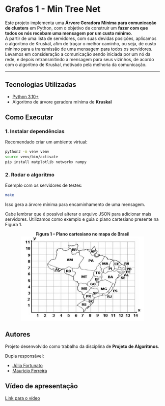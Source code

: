 # Grafos 1 - Min Tree Net

Este projeto implementa uma **Árvore Geradora Mínima para comunicação de clusters** em Python, com o objetivo de construir um **fazer com que todos os nós recebam uma mensagem por um custo mínimo**.  
A partir de uma lista de servidores, com suas devidas posições, aplicamos o algoritmo de Kruskal, afim de traçar o melhor caminho, ou seja, de custo mínimo para a transmissão de uma mensagem para todos os servidores. Levamos em consideração a comunicação sendo iniciada por um nó da rede, e depois retransmitindo a mensagem para seus vizinhos, de acordo com o algoritmo de Kruskal, motivado pela melhoria da comunicação. 

---

## Tecnologias Utilizadas
- [Python 3.10+](https://www.python.org/)
- Algoritmo de árvore geradora mínima de **Kruskal**


##  Como Executar

### 1. Instalar dependências
Recomendado criar um ambiente virtual:
```bash
python3 -m venv venv
source venv/bin/activate
pip install matplotlib networkx numpy
```

### 2. Rodar o algoritmo
Exemplo com os servidores de testes:
```bash
make
```
Isso gera a árvore mínima para encaminhamento de uma mensagem. 

Cabe lembrar que é possível alterar o arquivo JSON para adicionar mais servidores. Utilizamos como exemplo e guia o plano cartesiano presente na Figura 1. 

<p align="center">
  <b>Figura 1 – Plano cartesiano no mapa do Brasil</b><br>
  <img src="src/mapa.jpg" alt="Plano Cartesiano no mapa do Brasil" width="400"/>
</p>

## Autores

Projeto desenvolvido como trabalho da disciplina de **Projeto de Algoritmos**.

Dupla responsável: 

- [Júlia Fortunato](https://github.com/julia-fortunato)  
- [Maurício Ferreira](https://github.com/mauricio_araujoo)  

## Vídeo de apresentação
[Link para o vídeo](https://www.youtube.com/watch?v=hENF3_Km_vA)
